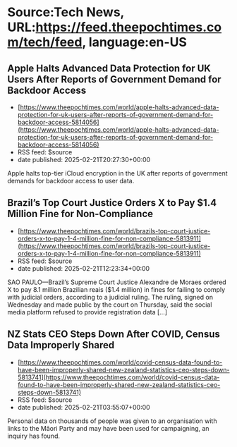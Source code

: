 # Source:Tech News, URL:https://feed.theepochtimes.com/tech/feed, language:en-US

## Apple Halts Advanced Data Protection for UK Users After Reports of Government Demand for Backdoor Access
 - [https://www.theepochtimes.com/world/apple-halts-advanced-data-protection-for-uk-users-after-reports-of-government-demand-for-backdoor-access-5814056](https://www.theepochtimes.com/world/apple-halts-advanced-data-protection-for-uk-users-after-reports-of-government-demand-for-backdoor-access-5814056)
 - RSS feed: $source
 - date published: 2025-02-21T20:27:30+00:00

Apple halts top-tier iCloud encryption in the UK after reports of government demands for backdoor access to user data.

## Brazil’s Top Court Justice Orders X to Pay $1.4 Million Fine for Non-Compliance
 - [https://www.theepochtimes.com/world/brazils-top-court-justice-orders-x-to-pay-1-4-million-fine-for-non-compliance-5813911](https://www.theepochtimes.com/world/brazils-top-court-justice-orders-x-to-pay-1-4-million-fine-for-non-compliance-5813911)
 - RSS feed: $source
 - date published: 2025-02-21T12:23:34+00:00

SAO PAULO—Brazil’s Supreme Court Justice Alexandre de Moraes ordered X to pay 8.1 million Brazilian reais ($1.4 million) in fines for failing to comply with judicial orders, according to a judicial ruling. The ruling, signed on Wednesday and made public by the court on Thursday, said the social media platform refused to provide registration data [&#8230;]

## NZ Stats CEO Steps Down After COVID, Census Data Improperly Shared
 - [https://www.theepochtimes.com/world/covid-census-data-found-to-have-been-improperly-shared-new-zealand-statistics-ceo-steps-down-5813741](https://www.theepochtimes.com/world/covid-census-data-found-to-have-been-improperly-shared-new-zealand-statistics-ceo-steps-down-5813741)
 - RSS feed: $source
 - date published: 2025-02-21T03:55:07+00:00

Personal data on thousands of people was given to an organisation with links to the Māori Party and may have been used for campaigning, an inquiry has found.

